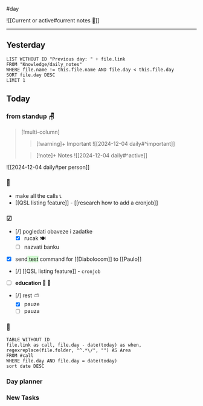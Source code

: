 #day

![[Current or active#current notes 📓]]

---
## Yesterday
```dataview
LIST WITHOUT ID "Previous day: " + file.link
FROM "Knowledge/daily_notes"
WHERE file.name != this.file.name AND file.day < this.file.day
SORT file.day DESC
LIMIT 1
```

## Today

### from standup 🪑

> [!multi-column]
>> [!warning]+ Important
>> ![[2024-12-04 daily#^important]]
>
>> [!note]+ Notes
>> ![[2024-12-04 daily#^active]]

![[2024-12-04 daily#per person]]

###  🎏
- make all the calls 📞
- [[QSL listing feature]] - [[research how to add a cronjob]]

### ☑
- [/] pogledati  obaveze i zadatke
	- [x] rucak 🍽
	- [ ] nazvati banku
- [x] send<mark style="background: #BBFABBA6;"> test</mark> command for [[Diabolocom]] to [[Paulo]]
- [/] [[QSL listing feature]] - `cronjob`
- [ ] **education 🎒** 🔽
- [/] rest ⛅ 
	- [x] pauze
	- [ ] pauza

### 🤙
```dataview
TABLE WITHOUT ID
file.link as call, file.day - date(today) as when, regexreplace(file.folder, "^.*\/", "") AS Area
FROM #call
WHERE file.day AND file.day = date(today)
sort date DESC
```

### Day planner

### New Tasks
